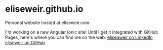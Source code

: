 # eliseweir.github.io

Personal website hosted at eliseweir.com

I'm working on a new Angular Ionic site! Until I get it integrated with GitHub Pages, here's where you can find me on the web:
[eliseaweir on LinkedIn](https://www.linkedin.com/in/eliseaweir/)
[eliseweir on GitHub](https://github.com/eliseweir)
